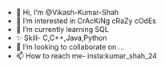 - 👋 Hi, I’m @Vikash-Kumar-Shah
- 👀 I’m interested in CrAcKiNg cRaZy cOdEs
- 🌱 I’m currently learning SQL
- ✨ Skill- C,C++,Java,Python
- 💞️ I’m looking to collaborate on ...
- 📫 How to reach me- insta:kumar_shah_24

<!---
vikash-kumar-shah/vikash-kumar-shah is a ✨ special ✨ repository because its `README.md` (this file) appears on your GitHub profile.
You can click the Preview link to take a look at your changes.
--->
